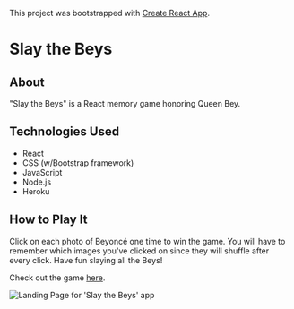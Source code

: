 This project was bootstrapped with [Create React App](https://github.com/facebook/create-react-app).

# Slay the Beys

## About

"Slay the Beys" is a React memory game honoring Queen Bey. 

## Technologies Used

- React 
- CSS (w/Bootstrap framework)
- JavaScript
- Node.js
- Heroku 

## How to Play It

Click on each photo of Beyoncé one time to win the game. You will have to remember which images you've clicked on since they will shuffle after every click. Have fun slaying all the Beys!  

Check out the game [here](https://protected-ocean-57363.herokuapp.com). 

<img src="game.png" alt="Landing Page for 'Slay the Beys' app">
